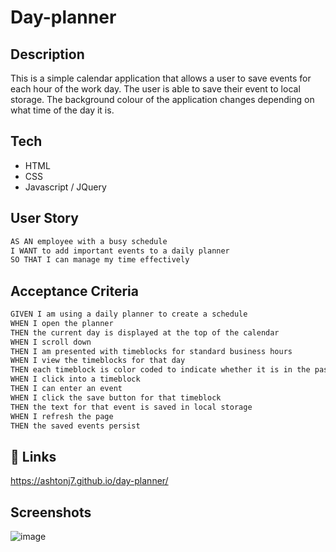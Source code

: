 # Day-planner

## Description

This is a simple calendar application that allows a user to save events for each hour of the work day. The user is able to save their event to local storage. The background colour of the application changes depending on what time of the day it is. 

## Tech 
- HTML
- CSS
- Javascript / JQuery 

## User Story

```md
AS AN employee with a busy schedule
I WANT to add important events to a daily planner
SO THAT I can manage my time effectively
```

## Acceptance Criteria

```md
GIVEN I am using a daily planner to create a schedule
WHEN I open the planner
THEN the current day is displayed at the top of the calendar
WHEN I scroll down
THEN I am presented with timeblocks for standard business hours
WHEN I view the timeblocks for that day
THEN each timeblock is color coded to indicate whether it is in the past, present, or future
WHEN I click into a timeblock
THEN I can enter an event
WHEN I click the save button for that timeblock
THEN the text for that event is saved in local storage
WHEN I refresh the page
THEN the saved events persist
```

## 🔗 Links

https://ashtonj7.github.io/day-planner/

## Screenshots

![image](https://user-images.githubusercontent.com/62944042/236913822-d3035261-5d02-4ec1-89c8-db5076ddd3f6.png)
